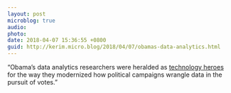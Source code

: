 ```yaml
---
layout: post
microblog: true
audio: 
photo: 
date: 2018-04-07 15:36:55 +0800
guid: http://kerim.micro.blog/2018/04/07/obamas-data-analytics.html
---
```

“Obama’s data analytics researchers were heralded as [technology heroes](https://www.forbes.com/sites/kalevleetaru/2018/03/19/why-are-we-only-now-talking-about-facebook-and-elections/#7404eff84838) for the way they modernized how political campaigns wrangle data in the pursuit of votes.”
